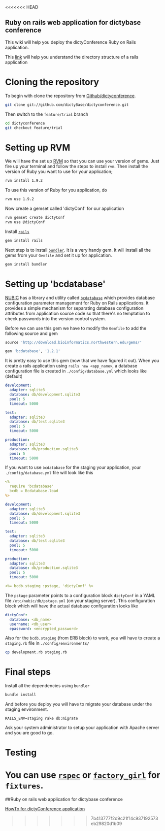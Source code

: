 <<<<<<< HEAD
## Ruby on rails web application for dictybase conference 

This wiki will help you deploy the dictyConference Ruby on Rails application.

This [link](http://www.tutorialspoint.com/ruby-on-rails/rails-directory-structure.htm) will help you understand the directory structure of a rails application

# Cloning the repository
To begin with clone the repository from [Github/dictyconference](https://github.com/dictyBase/dictyconference/tree/feature/trial).
 
```bash
git clone git://github.com/dictyBase/dictyconference.git
```
Then switch to the ```feature/trial``` branch

```bash
cd dictyconference
git checkout feature/trial
```

# Setting up RVM
We will have the set up [RVM](https://rvm.beginrescueend.com/) so that you can use your version of gems. Just fire up your terminal and follow the steps to install ```rvm```.
Then install the version of Ruby you want to use for your application;

```bash
rvm install 1.9.2
```

To use this version of Ruby for you application, do

```bash
rvm use 1.9.2
```

Now create a gemset called 'dictyConf' for our application

```bash
rvm gemset create dictyConf
rvm use @dictyConf
```

Install [```rails```](http://rubyonrails.org/)

```bash
gem install rails
```

Next step is to install [```bundler```](http://gembundler.com/). It is a very handy gem. It will install all the gems from your ```Gemfile``` and set it up for application.

```bash
gem install bundler
```

# Setting up 'bcdatabase'
[NUBIC](http://www.nucats.northwestern.edu/clinical-research-resources/data-collection-biomedical-informatics-and-nubic/bioinformatics-overview.html) has a library and utility called [```bcdatabase```](https://github.com/NUBIC/bcdatabase) which provides database configuration parameter management for Ruby on Rails applications. It provides a simple mechanism for separating database configuration attributes from application source code so that there's no temptation to check passwords into the version control system.

Before we can use this gem we have to modify the ```Gemfile``` to add the following source and gem

```ruby
source 'http://download.bioinformatics.northwestern.edu/gems/'

gem 'bcdatabase', '1.2.1'
```

It is pretty easy to use this gem (now that we have figured it out). When you create a rails application using ```rails new <app_name>```, a database configuration file is created in ```./config/database.yml``` which looks like (default)

```yaml
development:
  adapter: sqlite3
  database: db/development.sqlite3
  pool: 5
  timeout: 5000

test:
  adapter: sqlite3
  database: db/test.sqlite3
  pool: 5
  timeout: 5000

production:
  adapter: sqlite3
  database: db/production.sqlite3
  pool: 5
  timeout: 5000
```

If you want to use ```bcdatabase``` for the staging your application, your ```./config/database.yml``` file will look like this

```yaml
<%
  require 'bcdatabase'
  bcdb = Bcdatabase.load
%>

development:
  adapter: sqlite3
  database: db/development.sqlite3
  pool: 5
  timeout: 5000

test:
  adapter: sqlite3
  database: db/test.sqlite3
  pool: 5
  timeout: 5000

production:
  adapter: sqlite3
  database: db/production.sqlite3
  pool: 5
  timeout: 5000

<%= bcdb.staging :pstage, 'dictyConf' %>
```

The ```pstage``` parameter points to a configuration block ```dictyConf``` in a YAML file ```/etc/nubic/db/pstage.yml``` (on your staging server). This configuration block which will have the actual database configuration looks like

```yaml
dictyConf:
  database: <db_name>
  username: <db_user>
  epassword: <encrypted_password>
```

Also for the ```bcdb.staging``` (from ERB block) to work, you will have to create a ```staging.rb``` file in ```./config/environments/```

```bash
cp development.rb staging.rb
```

# Final steps
Install all the dependencies using ```bundler```

```bash
bundle install
```

And before you deploy you will have to migrate your database under the staging environment.

```rails
RAILS_ENV=staging rake db:migrate
```

Ask your system administrator to setup your application with Apache server and you are good to go.

# Testing
You can use [```rspec```](http://rspec.info/) or [```factory_girl```](https://github.com/thoughtbot/factory_girl) for ```fixtures```.
=======
##Ruby on rails web application for dictybase conference 

[HowTo for dictyConference application](https://github.com/dictyBase/dictyconference/wiki/HowTo-for-dictyConference-application)
>>>>>>> 7b413777f2d9c21f14c937192573eb29820d1b09
